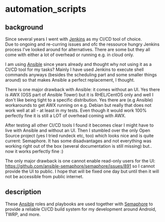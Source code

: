 # automation_scripts

## background

Since several years I went with [Jenkins](https://www.jenkins.io) as my CI/CD tool of choice. <br/>Due to ongoing and re-curring issues and ofc the ressource hungry Jenkins process I've looked around for alternatives. There are some but they all come with either a lot of overhead or running e.g. in cloud only.

I am using [Ansible](http://www.ansible.com) since years already and thought why not using it as a CI/CD tool for my tasks? Mainly I have used Jenkins to execute shell commands anyways (besides the scheduling part and some smaller things around) so that makes Ansible a perfect replacement, I thought.

There is one major drawback with Ansible: it comes without an UI. Yes there is AWX (OSS part of Ansible Tower) but it is RHEL/CentOS only and well I don't like being tight to a specific distribution. Yes there are (e.g Ansible) workarounds to get AWX running on e.g. Debian but really that does not work well at all - at least in my tests. Even though it would work 100% perfectly fine it is still a LOT of overhead coming with AWX.

After testing all other CI/CD tools I found it becomes clear I might have to live with Ansible and without an UI. Then I stumbled over the only Open Source project (yes I tried rundeck etc, too) which looks nice and is quite current: Semaphore. It has some disadvantages and not everything was working right out of the box (several documentation is still missing) but.. now it works perfectly fine :)

The only major drawback is one cannot enable read-only users for the UI: https://github.com/ansible-semaphore/semaphore/issues/891 so I cannot provide the UI to public. I hope that will be fixed one day but until then it will not be accessible from public internet.

## description

These [Ansible](http://www.ansible.com) roles and playbooks are used together with [Semaphore](https://ansible-semaphore.com/) to provide a reliable CI/CD build system for my development around Android, TWRP, and more.
